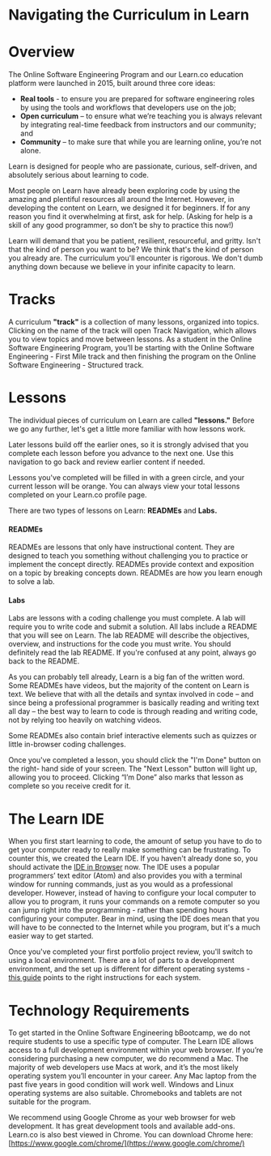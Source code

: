 # Navigating the Curriculum in Learn

# Overview
The Online Software Engineering Program and our Learn.co education platform were launched in 2015, built around three core ideas: 
* **Real tools** - to ensure you are prepared for software engineering roles by using the tools and workflows that developers use on the job; 
* **Open curriculum** – to ensure what we’re teaching you is always relevant by integrating real-time feedback from instructors and our community; and
* **Community** – to make sure that while you are learning online, you’re not alone. 

Learn is designed for people who are passionate, curious, self-driven, and absolutely serious about learning to code. 

Most people on Learn have already been exploring code by using the amazing and plentiful resources all around the Internet. However, in developing the content on Learn, we designed it for beginners. If for any reason you find it overwhelming at first, ask for help.  (Asking for help is a skill of any good programmer, so don’t be shy to practice this now!)

Learn will demand that you be patient, resilient, resourceful, and gritty. Isn't that the kind of person you want to be? We think that's the kind of person you already are. The curriculum you'll encounter is rigorous. We don't dumb anything down because we believe in your infinite capacity to learn.

# Tracks
A curriculum **"track"** is a collection of many lessons, organized into topics. Clicking on the name of the track will open Track Navigation, which allows you to view topics and move between lessons.  As a student in the Online Software Engineering Program, you’ll be starting with the Online Software Engineering - First Mile track and then finishing the program on the Online Software Engineering - Structured track.

# Lessons
The individual pieces of curriculum on Learn are called **"lessons."** Before we go any further, let's get a little more familiar with how lessons work.

Later lessons build off the earlier ones, so it is strongly advised that you complete each lesson before you advance to the next one. Use this navigation to go back and review earlier content if needed.

Lessons you've completed will be filled in with a green circle, and your current lesson will be orange. You can always view your total lessons completed on your Learn.co profile page.

There are two types of lessons on Learn: **READMEs** and **Labs.**

#### **READMEs**
READMEs are lessons that only have instructional content. They are designed to teach you something without challenging you to practice or implement the concept directly. READMEs provide context and exposition on a topic by breaking concepts down. READMEs are how you learn enough to solve a lab.

#### **Labs** 
Labs are lessons with a coding challenge you must complete. A lab will require you to write code and submit a solution. All labs include a README that you will see on Learn. The lab README will describe the objectives, overview, and instructions for the code you must write. You should definitely read the lab README. If you're confused at any point, always go back to the README.

As you can probably tell already, Learn is a big fan of the written word. Some READMEs have videos, but the majority of the content on Learn is text. We believe that with all the details and syntax involved in code – and since being a professional programmer is basically reading and writing text all day – the best way to learn to code is through reading and writing code, not by relying too heavily on watching videos.

Some READMEs also contain brief interactive elements such as quizzes or little in-browser coding challenges.

Once you've completed a lesson, you should click the "I'm Done" button on the right- hand side of your screen. The "Next Lesson" button will light up, allowing you to proceed. Clicking “I’m Done” also marks that lesson as complete so you receive credit for it.

# The Learn IDE
When you first start learning to code, the amount of setup you have to do to get your computer ready to really make something can be frustrating. To counter this, we created the Learn IDE. If you haven't already done so, you should activate the [IDE in Browser](https://help.learn.co/en/articles/1392337-ide-in-browser) now. The IDE uses a popular programmers’ text editor (Atom) and also provides you with a terminal window for running commands, just as you would as a professional developer. However, instead of having to configure your local computer to allow you to program, it runs your commands on a remote computer so you can jump right into the programming - rather than spending hours configuring your computer. Bear in mind, using the IDE does mean that you will have to be connected to the Internet while you program, but it's a much easier way to get started.

Once you've completed your first portfolio project review, you'll switch to using a local environment. There are a lot of parts to a development environment, and the set up is different for different operating systems - [this guide](https://help.learn.co/en/articles/1394611-when-should-i-set-up-a-local-environment) points to the right instructions for each system.

# Technology Requirements
To get started in the Online Software Engineering bBootcamp, we do not require students to use a specific type of computer. The Learn IDE allows access to a full development environment within your web browser. If you’re considering purchasing a new computer, we do recommend a Mac. The majority of web developers use Macs at work, and it’s the most likely operating system you’ll encounter in your career. Any Mac laptop from the past five years in good condition will work well. Windows and Linux operating systems are also suitable. Chromebooks and tablets are not suitable for the program.

We recommend using Google Chrome as your web browser for web development. It has great development tools and available add-ons. Learn.co is also best viewed in Chrome. You can download Chrome here: [https://www.google.com/chrome/](https://www.google.com/chrome/)
